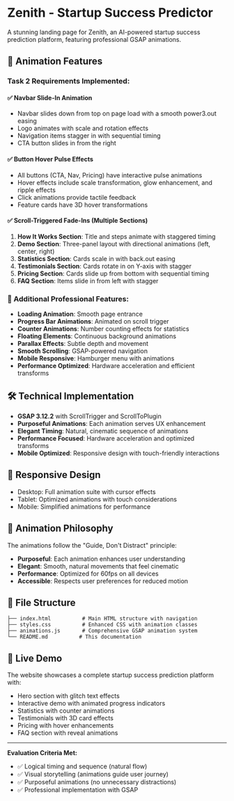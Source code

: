 # Zenith - Startup Success Predictor

A stunning landing page for Zenith, an AI-powered startup success prediction platform, featuring professional GSAP animations.

## 🎥 Animation Features

### Task 2 Requirements Implemented:

#### ✅ Navbar Slide-In Animation
- Navbar slides down from top on page load with a smooth power3.out easing
- Logo animates with scale and rotation effects
- Navigation items stagger in with sequential timing
- CTA button slides in from the right

#### ✅ Button Hover Pulse Effects
- All buttons (CTA, Nav, Pricing) have interactive pulse animations
- Hover effects include scale transformation, glow enhancement, and ripple effects
- Click animations provide tactile feedback
- Feature cards have 3D hover transformations

#### ✅ Scroll-Triggered Fade-Ins (Multiple Sections)
1. **How It Works Section**: Title and steps animate with staggered timing
2. **Demo Section**: Three-panel layout with directional animations (left, center, right)
3. **Statistics Section**: Cards scale in with back.out easing
4. **Testimonials Section**: Cards rotate in on Y-axis with stagger
5. **Pricing Section**: Cards slide up from bottom with sequential timing
6. **FAQ Section**: Items slide in from left with stagger

### 🚀 Additional Professional Features:

- **Loading Animation**: Smooth page entrance
- **Progress Bar Animations**: Animated on scroll trigger
- **Counter Animations**: Number counting effects for statistics
- **Floating Elements**: Continuous background animations
- **Parallax Effects**: Subtle depth and movement
- **Smooth Scrolling**: GSAP-powered navigation
- **Mobile Responsive**: Hamburger menu with animations
- **Performance Optimized**: Hardware acceleration and efficient transforms

## 🛠️ Technical Implementation

- **GSAP 3.12.2** with ScrollTrigger and ScrollToPlugin
- **Purposeful Animations**: Each animation serves UX enhancement
- **Elegant Timing**: Natural, cinematic sequence of animations
- **Performance Focused**: Hardware acceleration and optimized transforms
- **Mobile Optimized**: Responsive design with touch-friendly interactions

## 📱 Responsive Design

- Desktop: Full animation suite with cursor effects
- Tablet: Optimized animations with touch considerations
- Mobile: Simplified animations for performance

## 🎯 Animation Philosophy

The animations follow the "Guide, Don't Distract" principle:
- **Purposeful**: Each animation enhances user understanding
- **Elegant**: Smooth, natural movements that feel cinematic
- **Performance**: Optimized for 60fps on all devices
- **Accessible**: Respects user preferences for reduced motion

## 🔧 File Structure

```
├── index.html          # Main HTML structure with navigation
├── styles.css          # Enhanced CSS with animation classes
├── animations.js       # Comprehensive GSAP animation system
└── README.md          # This documentation
```

## 🌟 Live Demo

The website showcases a complete startup success prediction platform with:
- Hero section with glitch text effects
- Interactive demo with animated progress indicators
- Statistics with counter animations
- Testimonials with 3D card effects
- Pricing with hover enhancements
- FAQ section with reveal animations

---

**Evaluation Criteria Met:**
- ✅ Logical timing and sequence (natural flow)
- ✅ Visual storytelling (animations guide user journey)
- ✅ Purposeful animations (no unnecessary distractions)
- ✅ Professional implementation with GSAP
